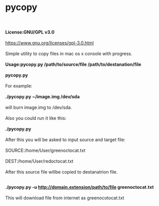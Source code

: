 # pycopy
<br></br>
<b>License:GNU/GPL v3.0</b><br></br>
https://www.gnu.org/licenses/gpl-3.0.html<br></br>
Simple utility to copy files in mac os x console with progress.<br></br>
<b>Usage:pycopy.py /path/to/source/file /path/to/destanation/file<br></br>
      pycopy.py</b><br></br>
For example:<br></br>
<b>./pycopy.py ~/image.img /dev/sda</b><br></br>
will burn image.img to /dev/sda.<br></br>
Also you could run it like this:<br></br>
<b>./pycopy.py</b><br></br>
After this you will be asked to input source and target file:<br></br>
SOURCE:/home/User/greenoctocat.txt<br></br>
DEST:/home/User/redoctocat.txt<br></br>
After this source file willbe copied to destanatrion file.<br></br>

<b>./pycopy.py -u http://domain.extension/path/to/file greenoctocat.txt</b><br></br>
This will download file from internet as greenocotocat.txt

